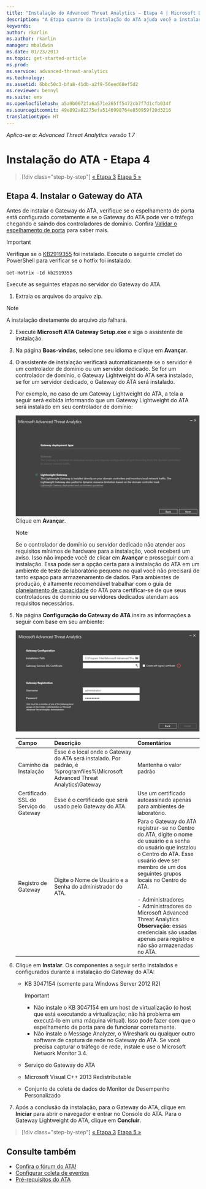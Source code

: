 ```yaml
---
title: "Instalação do Advanced Threat Analytics – Etapa 4 | Microsoft Docs"
description: "A Etapa quatro da instalação do ATA ajuda você a instalar o Gateway do ATA."
keywords: 
author: rkarlin
ms.author: rkarlin
manager: mbaldwin
ms.date: 01/23/2017
ms.topic: get-started-article
ms.prod: 
ms.service: advanced-threat-analytics
ms.technology: 
ms.assetid: 6bbc50c3-bfa8-41db-a2f9-56eed68ef5d2
ms.reviewer: bennyl
ms.suite: ems
ms.openlocfilehash: a5a9b0672fa6a571e265ff5472cb7f7d1cfb034f
ms.sourcegitcommit: 49e892a82275efa5146998764e850959f20d3216
translationtype: HT
---
```

*Aplica-se a: Advanced Threat Analytics versão 1.7*



# <a name="install-ata---step-4"></a>Instalação do ATA - Etapa 4

>[!div class="step-by-step"]
[« Etapa 3](install-ata-step3.md)
[Etapa 5 »](install-ata-step5.md)

## <a name="step-4-install-the-ata-gateway"></a>Etapa 4. Instalar o Gateway do ATA

Antes de instalar o Gateway do ATA, verifique se o espelhamento de porta está configurado corretamente e se o Gateway do ATA pode ver o tráfego chegando e saindo dos controladores de domínio. Confira [Validar o espelhamento de porta](validate-port-mirroring.md) para saber mais.


> [!IMPORTANT]
> Verifique se o [KB2919355](http://support.microsoft.com/kb/2919355/) foi instalado.  Execute o seguinte cmdlet do PowerShell para verificar se o hotfix foi instalado:
>
> `Get-HotFix -Id kb2919355`

Execute as seguintes etapas no servidor do Gateway do ATA.

1.  Extraia os arquivos do arquivo zip. 
> [!NOTE] 
> A instalação diretamente do arquivo zip falhará.

2.  Execute **Microsoft ATA Gateway Setup.exe** e siga o assistente de instalação.

3.  Na página **Boas-vindas**, selecione seu idioma e clique em **Avançar**.

4.  O assistente de instalação verificará automaticamente se o servidor é um controlador de domínio ou um servidor dedicado. Se for um controlador de domínio, o Gateway Lightweight do ATA será instalado, se for um servidor dedicado, o Gateway do ATA será instalado. 
    
    Por exemplo, no caso de um Gateway Lightweight do ATA, a tela a seguir será exibida informando que um Gateway Lightweight do ATA será instalado em seu controlador de domínio:
    
    ![Instalação do Gateway Lightweight do ATA](media/ATA-lightweight-gateway-install-selected.png) Clique em **Avançar**.

    > [!NOTE] 
    > Se o controlador de domínio ou servidor dedicado não atender aos requisitos mínimos de hardware para a instalação, você receberá um aviso. Isso não impede você de clicar em **Avançar** e prosseguir com a instalação. Essa pode ser a opção certa para a instalação do ATA em um ambiente de teste de laboratório pequeno no qual você não precisará de tanto espaço para armazenamento de dados. Para ambientes de produção, é altamente recomendável trabalhar com o guia de [planejamento de capacidade](/advanced-threat-analytics/plan-design/ata-capacity-planning) do ATA para certificar-se de que seus controladores de domínio ou servidores dedicados atendam aos requisitos necessários.

4.  Na página **Configuração do Gateway do ATA** insira as informações a seguir com base em seu ambiente:

    ![Imagem da configuração do gateway de ATA](media/ATA-Gateway-Configuration.png)

    |Campo|Descrição|Comentários|
    |---------|---------------|------------|
    |Caminho da Instalação|Esse é o local onde o Gateway do ATA será instalado. Por padrão, é %programfiles%\Microsoft Advanced Threat Analytics\Gateway|Mantenha o valor padrão|
    |Certificado SSL do Serviço do Gateway|Esse é o certificado que será usado pelo Gateway do ATA.|Use um certificado autoassinado apenas para ambientes de laboratório.|
    |Registro de Gateway|Digite o Nome de Usuário e a Senha do administrador do ATA.|Para o Gateway do ATA registrar-se no Centro do ATA, digite o nome de usuário e a senha do usuário que instalou o Centro do ATA. Esse usuário deve ser membro de um dos seguintes grupos locais no Centro do ATA.<br /><br />-   Administradores<br />-   Administradores do Microsoft Advanced Threat Analytics **Observação:** essas credenciais são usadas apenas para registro e não são armazenadas no ATA.|
    
5. Clique em **Instalar**. Os componentes a seguir serão instalados e configurados durante a instalação do Gateway do ATA:

    -   KB 3047154 (somente para Windows Server 2012 R2)

        > [!IMPORTANT]
        > -   Não instale o KB 3047154 em um host de virtualização (o host que está executando a virtualização; não há problema em executá-lo em uma máquina virtual). Isso pode fazer com que o espelhamento de porta pare de funcionar corretamente. 
        > -   Não instale o Message Analyzer, o Wireshark ou qualquer outro software de captura de rede no Gateway do ATA. Se você precisa capturar o tráfego de rede, instale e use o Microsoft Network Monitor 3.4.

    -   Serviço do Gateway do ATA

    -   Microsoft Visual C++ 2013 Redistributable

    -   Conjunto de coleta de dados do Monitor de Desempenho Personalizado

5.  Após a conclusão da instalação, para o Gateway do ATA, clique em **Iniciar** para abrir o navegador e entrar no Console do ATA. Para o Gateway Lightweight do ATA, clique em **Concluir**.


>[!div class="step-by-step"]
[« Etapa 3](install-ata-step3.md)
[Etapa 5 »](install-ata-step5.md)

## <a name="see-also"></a>Consulte também

- [Confira o fórum do ATA!](https://social.technet.microsoft.com/Forums/security/home?forum=mata)
- [Configurar coleta de eventos](configure-event-collection.md)
- [Pré-requisitos do ATA](/advanced-threat-analytics/plan-design/ata-prerequisites)

